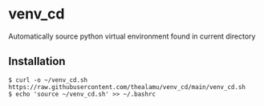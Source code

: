 # venv_cd
Automatically source python virtual environment found in current directory

## Installation
```shell
$ curl -o ~/venv_cd.sh https://raw.githubusercontent.com/thealamu/venv_cd/main/venv_cd.sh
$ echo 'source ~/venv_cd.sh' >> ~/.bashrc
```
